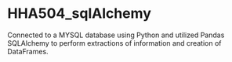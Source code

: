 # HHA504_sqlAlchemy
Connected to a MYSQL database using Python and utilized Pandas SQLAlchemy to perform extractions of information and creation of DataFrames.   
